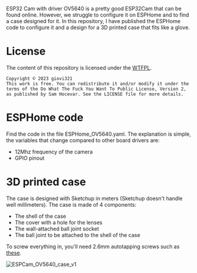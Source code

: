 ESP32 Cam with driver OV5640 is a pretty good ESP32Cam that can be found online.
However, we struggle to configure it on ESPHome and to find a case designed for it.
In this repository, I have published the ESPHome code to configure it and a design for a 3D printed case that fits like a glove.

# License
The content of this repository is licensed under the [WTFPL](http://www.wtfpl.net/).

```
Copyright © 2023 giovi321
This work is free. You can redistribute it and/or modify it under the
terms of the Do What The Fuck You Want To Public License, Version 2,
as published by Sam Hocevar. See the LICENSE file for more details.
```

# ESPHome code
Find the code in the file ESPHome_OV5640.yaml.
The explanation is simple, the variables that change compared to other board drivers are:
- 12Mhz frequency of the camera
- GPIO pinout

# 3D printed case
The case is designed with Sketchup in meters (Sketchup doesn't handle well millimeters).
The case is made of 4 components:
- The shell of the case
- The cover with a hole for the lenses
- The wall-attached ball joint socket
- The ball joint to be attached to the shell of the case

To screw everything in, you'll need 2.6mm autotapping screws such as [these](https://www.aliexpress.com/item/1005003330377202.html).

![ESPCam_OV5640_case_v1](https://github.com/giovi321/ESP32-cam-OV5640/assets/6443515/53e716f2-12ed-4c58-8251-7aab297eb73b)

